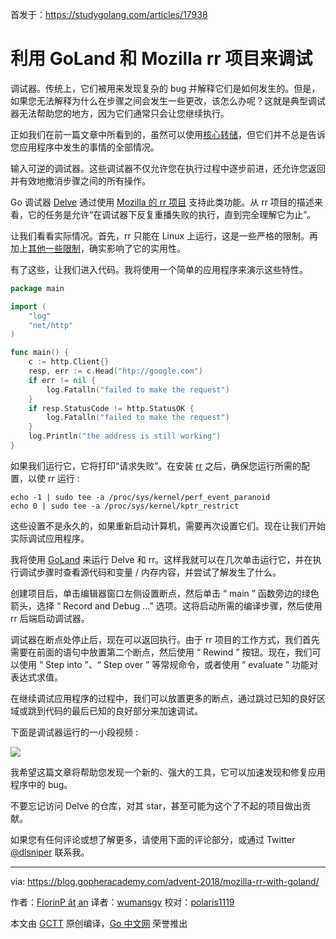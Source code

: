 首发于：https://studygolang.com/articles/17938

# 利用 GoLand 和 Mozilla rr 项目来调试

调试器。传统上，它们被用来发现复杂的 bug 并解释它们是如何发生的。但是，如果您无法解释为什么在步骤之间会发生一些更改，该怎么办呢？这就是典型调试器无法帮助您的地方，因为它们通常只会让您继续执行。

正如我们在前一篇文章中所看到的，虽然可以使用[核心转储](https://blog.gopheracademy.com/advent-2018/postmortem-debugging-delve/)，但它们并不总是告诉您应用程序中发生的事情的全部情况。

输入可逆的调试器。这些调试器不仅允许您在执行过程中逐步前进，还允许您返回并有效地撤消步骤之间的所有操作。

Go 调试器 [Delve](https://github.com/go-delve/delve) 通过使用 [Mozilla 的 rr 项目](https://rr-project.org/) 支持此类功能。从 rr 项目的描述来看，它的任务是允许“在调试器下反复重播失败的执行，直到完全理解它为止”。

让我们看看实际情况。首先，rr 只能在 Linux 上运行，这是一些严格的限制。再加上[其他一些限制](https://github.com/mozilla/rr/wiki/Building-And-Installing#hardwaresoftware-configuration)，确实影响了它的实用性。

有了这些，让我们进入代码。我将使用一个简单的应用程序来演示这些特性。

```go
package main

import (
	"log"
	"net/http"
)

func main() {
	c := http.Client{}
	resp, err := c.Head("htp://google.com")
	if err != nil {
		log.Fatalln("failed to make the request")
	}
	if resp.StatusCode != http.StatusOK {
		log.Fatalln("failed to make the request")
	}
	log.Println("the address is still working")
}
```

如果我们运行它，它将打印“请求失败”。在安装 [rr](https://github.com/mozilla/rr/wiki/Building-And-Installing) 之后，确保您运行所需的配置，以使 rr 运行 :

```shell
echo -1 | sudo tee -a /proc/sys/kernel/perf_event_paranoid
echo 0 | sudo tee -a /proc/sys/kernel/kptr_restrict
```

这些设置不是永久的，如果重新启动计算机，需要再次设置它们。现在让我们开始实际调试应用程序。

我将使用 [GoLand](https://www.jetbrains.com/go/) 来运行 Delve 和 rr。这样我就可以在几次单击运行它，并在执行调试步骤时查看源代码和变量 / 内存内容，并尝试了解发生了什么。

创建项目后，单击编辑器窗口左侧设置断点，然后单击 “ main ” 函数旁边的绿色箭头，选择 “ Record and Debug …” 选项。这将启动所需的编译步骤，然后使用 rr 后端启动调试器。

调试器在断点处停止后，现在可以返回执行。由于 rr 项目的工作方式，我们首先需要在前面的语句中放置第二个断点，然后使用 “ Rewind ” 按钮。现在，我们可以使用 “ Step into ”、“ Step over ” 等常规命令，或者使用 “ evaluate ” 功能对表达式求值。

在继续调试应用程序的过程中，我们可以放置更多的断点，通过跳过已知的良好区域或跳到代码的最后已知的良好部分来加速调试。

下面是调试器运行的一小段视频 :

![](https://raw.githubusercontent.com/studygolang/gctt-images/master/debug-mozilla-rr/debugging-with-rr.gif)

我希望这篇文章将帮助您发现一个新的、强大的工具，它可以加速发现和修复应用程序中的 bug。

不要忘记访问 Delve 的仓库，对其 star，甚至可能为这个了不起的项目做出贡献。

如果您有任何评论或想了解更多，请使用下面的评论部分，或通过 Twitter [@dlsniper](https://twitter.com/dlsniper) 联系我。

---

via: https://blog.gopheracademy.com/advent-2018/mozilla-rr-with-goland/

作者：[FlorinP ăţ an](https://twitter.com/dlsniper)
译者：[wumansgy](https://github.com/wumansgy)
校对：[polaris1119](https://github.com/polaris1119)

本文由 [GCTT](https://github.com/studygolang/GCTT) 原创编译，[Go 中文网](https://studygolang.com/) 荣誉推出
